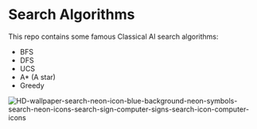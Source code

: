 # Search Algorithms
This repo contains some famous Classical AI search algorithms:
- BFS
- DFS
- UCS
- A* (A star)
- Greedy

![HD-wallpaper-search-neon-icon-blue-background-neon-symbols-search-neon-icons-search-sign-computer-signs-search-icon-computer-icons](https://github.com/YoussefAboelwafa/Search-Algorithms/assets/96186143/1a2847eb-da37-4fee-87cf-4384c51b1e08)
